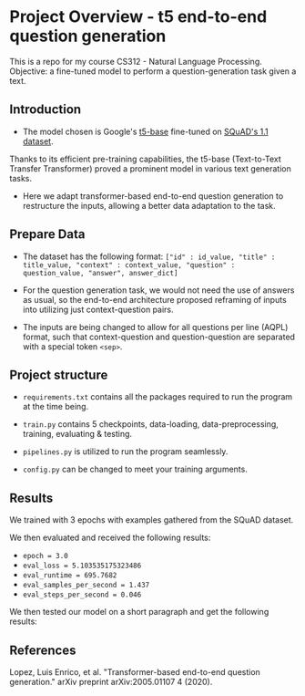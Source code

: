 # Project Overview - t5 end-to-end question generation

This is a repo for my course CS312 - Natural Language Processing.
Objective: a fine-tuned model to perform a question-generation task given a text.

## Introduction

- The model chosen is Google's [t5-base](https://huggingface.co/docs/transformers/model_doc/t5)
fine-tuned on [SQuAD's 1.1 dataset](https://rajpurkar.github.io/SQuAD-explorer/).

Thanks to its efficient pre-training capabilities, the t5-base (Text-to-Text Transfer Transformer) proved a prominent model in various text
generation tasks.
- Here we adapt transformer-based end-to-end question generation to restructure the inputs,
allowing a better data adaptation to the task.

## Prepare Data
- The dataset has the following format: 
`["id" : id_value, "title" : title_value, "context" : context_value, "question" : question_value, "answer", answer_dict]`

- For the question generation task, we would not need the use of answers as usual, 
so the end-to-end architecture proposed reframing of inputs into utilizing just 
context-question pairs.

- The inputs are being changed to allow for all questions per line (AQPL) format, 
such that context-question and question-question are separated with a special
token `<sep>`.

## Project structure
- `requirements.txt` contains all the packages required to run the program at the time being.

- `train.py` contains 5 checkpoints, data-loading, data-preprocessing, training, evaluating & testing.

- `pipelines.py` is utilized to run the program seamlessly.

- `config.py` can be changed to meet your training arguments.


## Results

We trained with 3 epochs with examples gathered from the SQuAD dataset.

We then evaluated and received the following results:
- `epoch = 3.0`
- `eval_loss = 5.103535175323486`
- `eval_runtime = 695.7682`
- `eval_samples_per_second = 1.437`
- `eval_steps_per_second = 0.046`

We then tested our model on a short paragraph and get the following results:

## References
Lopez, Luis Enrico, et al. "Transformer-based end-to-end question generation." arXiv preprint arXiv:2005.01107 4 (2020).
